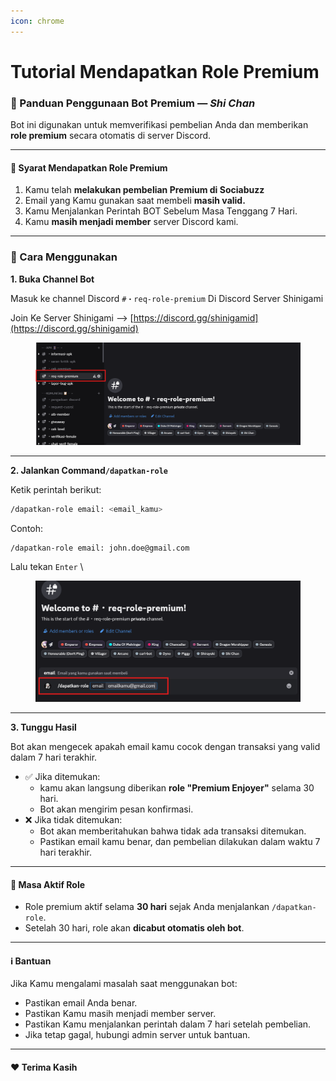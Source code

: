 ```yaml
---
icon: chrome
---
```


# Tutorial Mendapatkan Role Premium

### 📘 Panduan Penggunaan Bot Premium — _Shi Chan_

Bot ini digunakan untuk memverifikasi pembelian Anda dan memberikan **role premium** secara otomatis di server Discord.

***

#### 📌 Syarat Mendapatkan Role Premium

1. Kamu telah **melakukan pembelian Premium di Sociabuzz**
2. Email yang Kamu gunakan saat membeli **masih valid.**
3. Kamu Menjalankan Perintah BOT Sebelum Masa Tenggang 7 Hari.
4. Kamu **masih menjadi member** server Discord kami.

***

### 🔧 Cara Menggunakan

**1. Buka Channel Bot**

Masuk ke channel Discord  `#・req-role-premium`  Di Discord Server Shinigami&#x20;

Join Ke Server Shinigami --> [https://discord.gg/shinigamid](https://discord.gg/shinigamid)

<figure><img src=".gitbook/assets/image.png" alt=""><figcaption></figcaption></figure>

***

**2. Jalankan Command`/dapatkan-role`**

Ketik perintah berikut:

```bash
/dapatkan-role email: <email_kamu>
```

Contoh:

```
/dapatkan-role email: john.doe@gmail.com
```

Lalu tekan `Enter` \


<figure><img src=".gitbook/assets/image (2).png" alt=""><figcaption></figcaption></figure>

***

**3. Tunggu Hasil**

Bot akan mengecek apakah email kamu cocok dengan transaksi yang valid dalam 7 hari terakhir.

* ✅ Jika ditemukan:
  * kamu akan langsung diberikan **role "Premium Enjoyer"** selama 30 hari.
  * Bot akan mengirim pesan konfirmasi.
* ❌ Jika tidak ditemukan:
  * Bot akan memberitahukan bahwa tidak ada transaksi ditemukan.
  * Pastikan email kamu benar, dan pembelian dilakukan dalam waktu 7 hari terakhir.

***

#### 📅 Masa Aktif Role

* Role premium aktif selama **30 hari** sejak Anda menjalankan `/dapatkan-role`.
* Setelah 30 hari, role akan **dicabut otomatis oleh bot**.

***

#### ℹ️ Bantuan

Jika Kamu mengalami masalah saat menggunakan bot:

* Pastikan email Anda benar.
* Pastikan Kamu masih menjadi member server.
* Pastikan Kamu menjalankan perintah dalam 7 hari setelah pembelian.
* Jika tetap gagal, hubungi admin server untuk bantuan.

***

#### ❤️ Terima Kasih
